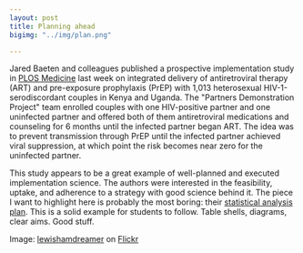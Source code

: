 ```yaml
---
layout: post
title: Planning ahead
bigimg: "../img/plan.png"

---
```


Jared Baeten and colleagues published a prospective implementation study in [PLOS Medicine](http://journals.plos.org/plosmedicine/article?id=10.1371/journal.pmed.1002099) last week on integrated delivery of antiretroviral therapy (ART) and pre-exposure prophylaxis (PrEP) with 1,013 heterosexual HIV-1-serodiscordant couples in Kenya and Uganda. The "Partners Demonstration Project" team enrolled couples with one HIV-positive partner and one uninfected partner and offered both of them antiretroviral medications and counseling for 6 months until the infected partner began ART. The idea was to prevent transmission through PrEP until the infected partner achieved viral suppression, at which point the risk becomes near zero for the uninfected partner.

This study appears to be a great example of well-planned and executed implementation science. The authors were interested in the feasibility, uptake, and adherence to a strategy with good science behind it. The piece I want to highlight here is probably the most boring: their [statistical analysis plan](http://journals.plos.org/plosmedicine/article/asset?unique&id=info:doi/10.1371/journal.pmed.1002099.s001). This is a solid example for students to follow. Table shells, diagrams, clear aims. Good stuff.

Image: [lewishamdreamer](https://www.flickr.com/photos/lewishamdreamer/) on [Flickr](https://flic.kr/p/vJBkkb)
